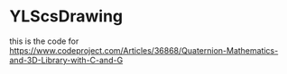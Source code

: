 # YLScsDrawing
this is the code for https://www.codeproject.com/Articles/36868/Quaternion-Mathematics-and-3D-Library-with-C-and-G
